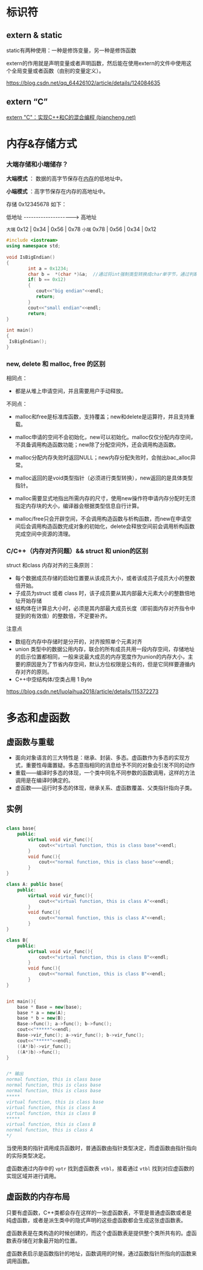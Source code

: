 # 标识符

## extern & static

static有两种使用：一种是修饰变量，另一种是修饰函数

extern的作用就是声明变量或者声明函数，然后能在使用extern的文件中使用这个全局变量或者函数（由别的变量定义）。

https://blog.csdn.net/qq_64426102/article/details/124084635

## extern “C”

[extern "C"：实现C++和C的混合编程 (biancheng.net)](http://c.biancheng.net/view/8064.html)

# 内存&存储方式

### 大端存储和小端储存？

**大端模式** ： 数据的高字节保存在[内存](https://so.csdn.net/so/search?q=%E5%86%85%E5%AD%98&spm=1001.2101.3001.7020)的低地址中。

**小端模式** ：高字节保存在内存的高地址中。

存储 0x12345678 如下：

低地址 --------------------> 高地址

`大端`
0x12 | 0x34 | 0x56 | 0x78
`小端`
0x78 | 0x56 | 0x34 | 0x12

```cpp
#include <iostream>
using namespace std;
 
void IsBigEndian()
{
        int a = 0x1234;
        char b =  *(char *)&a;  //通过将int强制类型转换成char单字节，通过判断起始存储位置。即等于 取b等于a的低地址部分
        if( b == 0x12)
        {
           cout<<"big endian"<<endl;
           return;
        }
        cout<<"small endian"<<endl;
        return;
}
 
int main()
{
 IsBigEndian();
}
```



### new, delete 和 malloc, free 的区别

相同点：

- 都是从堆上申请空间，并且需要用户手动释放。

不同点：

- malloc和free是标准库函数，支持覆盖；new和delete是运算符，并且支持重载。

- malloc申请的空间不会初始化，new可以初始化。malloc仅仅分配内存空间，不具备调用构造函数功能；new除了分配空间外，还会调用构造函数。

- malloc分配内存失败时返回NULL；new内存分配失败时，会抛出bac_alloc异常。

- malloc返回的是void类型指针（必须进行类型转换），new返回的是具体类型指针。

- malloc需要显式地指出所需内存的尺寸，使用new操作符申请内存分配时无须指定内存块的大小，编译器会根据类型信息自行计算。

- malloc/free只会开辟空间，不会调用构造函数与析构函数，而new在申请空间后会调用构造函数完成对象的初始化，delete会释放空间前会调用析构函数完成空间中资源的清理。

### C/C++（内存对齐问题）&& struct 和 union的区别

struct 和class 内存对齐的三条原则：

- 每个数据成员存储的启始位置要从该成员大小，或者该成员子成员大小的整数倍开始。
- 子成员为struct 或者 class 时，该子成员要从其内部最大元素大小的整数倍地址开始存储
- 结构体在计算总大小时，必须是其内部最大成员长度（即前面内存对齐指令中提到的有效值）的整数倍，不足要补齐。

注意点

- 数组在内存中存储时是分开的，对齐按照单个元素对齐
- union 类型中的数据公用内存，联合的所有成员共用一段内存空间，存储地址的启示位置都相同，一般来说最大成员的内存宽度作为union的内存大小，主要的原因是为了节省内存空间，默认方位权限是公有的，但是它同样要遵循内存对齐的原则。
- C++中空结构体/空类占用 1 Byte

https://blog.csdn.net/luolaihua2018/article/details/115372273



# 多态和虚函数

## 虚函数与重载

- 面向对象语言的三大特性是：继承、封装、多态。虚函数作为多态的实现方式，重要性毋庸置疑。多态意指相同的消息给予不同的对象会引发不同的动作
- 重载——编译时多态的体现，一个类中同名不同参数的函数调用，这样的方法调用是在编译时确定的。
- 虚函数——运行时多态的体现，继承关系、虚函数覆盖、父类指针指向子类。

## 实例

```cpp

class base{
    public:
    	virtual void vir_func(){
            cout<<"virtual function, this is class base"<<endl;
        }
    	void func(){
            cout<<"normal function, this is class base"<<endl;
        }
}

class A: public base{
    public:
    	virtual void vir_func(){
            cout<<"virtual function, this is class A"<<endl;
        }
    	void func(){
            cout<<"normal function, this is class A"<<endl;
        }
}

class B{
    public:
    	virtual void vir_func(){
            cout<<"virtual function, this is class B"<<endl;
        }
    	void func(){
            cout<<"normal function, this is class B"<<endl;
        }
}


int main(){
    base * Base = new(base);
    base * a = new(A);
    base * b = new(B);
    Base->func(); a->func(); b->func();
    cout<<"*****"<<endl;
    Base->vir_func(); a->vir_func(); b->vir_func();
	cout<<"*****"<<endl;
    ((A*)b)->vir_func();
    ((A*)b)->func();
}


/* 输出
normal function, this is class base
normal function, this is class base
normal function, this is class base
*****
virtual function, this is class base
virtual function, this is class A
virtual function, this is class B
*****
virtual function, this is class B
normal function, this is class A
*/
```

当使用类的指针调用成员函数时，普通函数由指针类型决定，而虚函数由指针指向的实际类型决定。

虚函数通过内存中的 `vptr` 找到虚函数表 `vtbl`，接着通过 `vtbl` 找到对应虚函数的实现区域并进行调用。

## 虚函数的内存布局

只要有虚函数，C++类都会存在这样的一张虚函数表，不管是普通虚函数或者是纯虚函数，或者是派生类中的隐式声明的这些虚函数都会生成这张虚函数表。

虚函数表是在类构造的时候创建的，而这个虚函数表是提供整个类所共有的。虚函数表存储在对象最开始的位置。

虚函数表启示是函数指针的地址，函数调用的时候，通过函数指针所指向的函数来调用函数。

